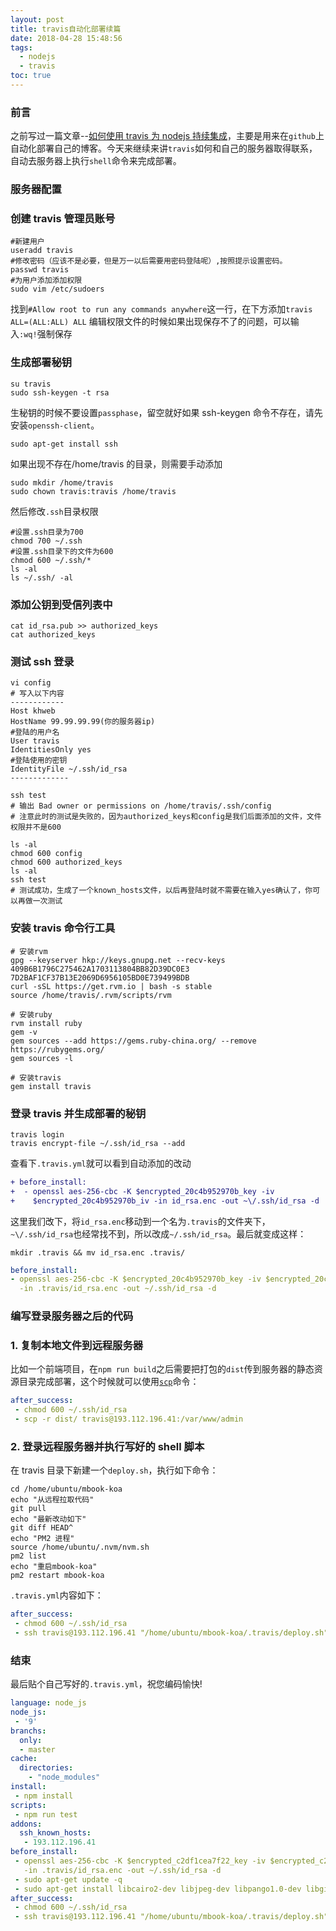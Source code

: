 ```yaml
---
layout: post
title: travis自动化部署续篇
date: 2018-04-28 15:48:56
tags:
  - nodejs
  - travis
toc: true
---
```


### 前言

之前写过一篇文章--[如何使用 travis 为 nodejs 持续集成](https://andyliwr.github.io/2017/12/05/travis_nodejs_publish/)，主要是用来在`github`上自动化部署自己的博客。今天来继续来讲`travis`如何和自己的服务器取得联系，自动去服务器上执行`shell`命令来完成部署。

### 服务器配置

### 创建 travis 管理员账号

```
#新建用户
useradd travis
#修改密码（应该不是必要，但是万一以后需要用密码登陆呢）,按照提示设置密码。
passwd travis
#为用户添加添加权限
sudo vim /etc/sudoers
```

找到`#Allow root to run any commands anywhere`这一行，在下方添加`travis ALL=(ALL:ALL) ALL`
编辑权限文件的时候如果出现保存不了的问题，可以输入`:wq!`强制保存

### 生成部署秘钥

```
su travis
sudo ssh-keygen -t rsa
```

生秘钥的时候不要设置`passphase`，留空就好如果 ssh-keygen 命令不存在，请先安装`openssh-client`。

```
sudo apt-get install ssh
```

如果出现不存在/home/travis 的目录，则需要手动添加

```
sudo mkdir /home/travis
sudo chown travis:travis /home/travis
```

然后修改`.ssh`目录权限

```
#设置.ssh目录为700
chmod 700 ~/.ssh
#设置.ssh目录下的文件为600
chmod 600 ~/.ssh/*
ls -al
ls ~/.ssh/ -al
```

### 添加公钥到受信列表中

```
cat id_rsa.pub >> authorized_keys
cat authorized_keys
```

### 测试 ssh 登录

```
vi config
# 写入以下内容
------------
Host khweb
HostName 99.99.99.99(你的服务器ip)
#登陆的用户名
User travis
IdentitiesOnly yes
#登陆使用的密钥
IdentityFile ~/.ssh/id_rsa
-------------

ssh test
# 输出 Bad owner or permissions on /home/travis/.ssh/config
# 注意此时的测试是失败的，因为authorized_keys和config是我们后面添加的文件，文件权限并不是600

ls -al
chmod 600 config
chmod 600 authorized_keys
ls -al
ssh test
# 测试成功，生成了一个known_hosts文件，以后再登陆时就不需要在输入yes确认了，你可以再做一次测试
```

### 安装 travis 命令行工具

```
# 安装rvm
gpg --keyserver hkp://keys.gnupg.net --recv-keys 409B6B1796C275462A1703113804BB82D39DC0E3 7D2BAF1CF37B13E2069D6956105BD0E739499BDB
curl -sSL https://get.rvm.io | bash -s stable
source /home/travis/.rvm/scripts/rvm

# 安装ruby
rvm install ruby
gem -v
gem sources --add https://gems.ruby-china.org/ --remove https://rubygems.org/
gem sources -l

# 安装travis
gem install travis
```

### 登录 travis 并生成部署的秘钥

```
travis login
travis encrypt-file ~/.ssh/id_rsa --add
```

查看下`.travis.yml`就可以看到自动添加的改动

```diff
+ before_install:
+  - openssl aes-256-cbc -K $encrypted_20c4b952970b_key -iv
+    $encrypted_20c4b952970b_iv -in id_rsa.enc -out ~\/.ssh/id_rsa -d
```

这里我们改下，将`id_rsa.enc`移动到一个名为`.travis`的文件夹下，`~\/.ssh/id_rsa`也经常找不到，所以改成`~/.ssh/id_rsa`。最后就变成这样：

```
mkdir .travis && mv id_rsa.enc .travis/
```

```yml
before_install:
- openssl aes-256-cbc -K $encrypted_20c4b952970b_key -iv $encrypted_20c4b952970b_iv
  -in .travis/id_rsa.enc -out ~/.ssh/id_rsa -d
```

### 编写登录服务器之后的代码

### 1. 复制本地文件到远程服务器

比如一个前端项目，在`npm run build`之后需要把打包的`dist`传到服务器的静态资源目录完成部署，这个时候就可以使用[`scp`](http://www.runoob.com/linux/linux-comm-scp.html)命令：

```yml
after_success:
 - chmod 600 ~/.ssh/id_rsa
 - scp -r dist/ travis@193.112.196.41:/var/www/admin
```

### 2. 登录远程服务器并执行写好的 shell 脚本

在 travis 目录下新建一个`deploy.sh`，执行如下命令：

```
cd /home/ubuntu/mbook-koa
echo "从远程拉取代码"
git pull
echo "最新改动如下"
git diff HEAD^
echo "PM2 进程"
source /home/ubuntu/.nvm/nvm.sh
pm2 list
echo "重启mbook-koa"
pm2 restart mbook-koa
```

`.travis.yml`内容如下：

```yml
after_success:
 - chmod 600 ~/.ssh/id_rsa
 - ssh travis@193.112.196.41 "/home/ubuntu/mbook-koa/.travis/deploy.sh"
```

### 结束

最后贴个自己写好的`.travis.yml`，祝您编码愉快!

```yml
language: node_js
node_js:
 - '9'
branchs:
  only:
  - master
cache:
  directories:
    - "node_modules"
install:
 - npm install
scripts:
 - npm run test
addons:
  ssh_known_hosts:
   - 193.112.196.41
before_install:
 - openssl aes-256-cbc -K $encrypted_c2df1cea7f22_key -iv $encrypted_c2df1cea7f22_iv
   -in .travis/id_rsa.enc -out ~/.ssh/id_rsa -d
 - sudo apt-get update -q
 - sudo apt-get install libcairo2-dev libjpeg-dev libpango1.0-dev libgif-dev build-essential g++
after_success:
 - chmod 600 ~/.ssh/id_rsa
 - ssh travis@193.112.196.41 "/home/ubuntu/mbook-koa/.travis/deploy.sh"
```
